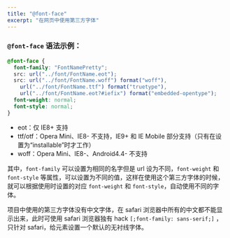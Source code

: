 ```yaml
---
title: "@font-face"
excerpt: "在网页中使用第三方字体"
---
```


### `@font-face` 语法示例：

```css
@font-face {
  font-family: "FontNamePretty";
  src: url("../font/FontName.eot");
  src: url("../font/FontName.woff") format("woff"),
    url("../font/FontName.ttf") format("truetype"),
    url("../font/FontName.eot?#iefix") format("embedded-opentype");
  font-weight: normal;
  font-style: normal;
}
```
- eot：仅 IE8+ 支持
- ttf/otf：Opera Mini、IE8- 不支持，IE9+ 和 IE Mobile 部分支持（只有在设置为“installable”时才工作）
- woff：Opera Mini、IE8-、Android4.4- 不支持

其中，`font-family` 可以设置为相同的名字但是 url 设为不同，`font-weight` 和 `font-style` 等属性，可以设置为不同的值，这样在使用这个第三方字体的时候，就可以根据使用时设置的对应 `font-weight` 和 `font-style`，自动使用不同的字体。

项目中使用的第三方字体没有中文字体，在 safari 浏览器中所有的中文都不能显示出来，此时可使用 safari 浏览器独有 hack `[;font-family: sans-serif;]` ，只针对 safari，给元素设置一个默认的无衬线字体。
